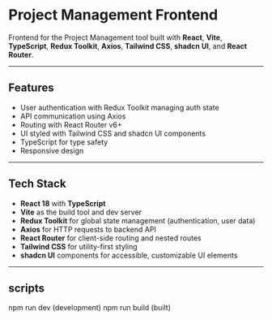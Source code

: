 # Project Management Frontend

Frontend for the Project Management tool built with **React**, **Vite**, **TypeScript**, **Redux Toolkit**, **Axios**, **Tailwind CSS**, **shadcn UI**, and **React Router**.


---

## Features

- User authentication with Redux Toolkit managing auth state  
- API communication using Axios  
- Routing with React Router v6+  
- UI styled with Tailwind CSS and shadcn UI components  
- TypeScript for type safety  
- Responsive design  

---

## Tech Stack

- **React 18** with **TypeScript**  
- **Vite** as the build tool and dev server  
- **Redux Toolkit** for global state management (authentication, user data)  
- **Axios** for HTTP requests to backend API  
- **React Router** for client-side routing and nested routes  
- **Tailwind CSS** for utility-first styling  
- **shadcn UI** components for accessible, customizable UI elements  

---

## scripts

npm run dev (development)
npm run build (built)
